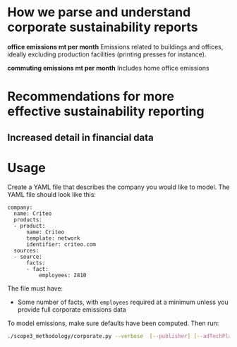# How we parse and understand corporate sustainability reports

**office emissions mt per month**
Emissions related to buildings and offices, ideally excluding production facilities (printing presses for instance).

**commuting emissions mt per month**
Includes home office emissions


# Recommendations for more effective sustainability reporting





## Increased detail in financial data


# Usage
Create a YAML file that describes the company you would like to model. The YAML file should look like this:
```
company:
  name: Criteo
  products:
  - product:
      name: Criteo
      template: network
      identifier: criteo.com
  sources:
  - source:
      facts:
      - fact:
          employees: 2810
```
The file must have:
- Some number of facts, with `employees` required at a minimum unless you provide full corporate emissions data

To model emissions, make sure defaults have been computed. Then run:
```sh
./scope3_methodology/corporate.py --verbose  [--publisher] [--adTechPlatform] [your_model.yaml]
```